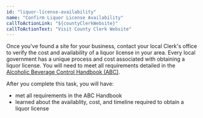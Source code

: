 ```yaml
---
id: "liquor-license-availability"
name: "Confirm Liquor License Availability"
callToActionLink: "${countyClerkWebsite}"
callToActionText: "Visit County Clerk Website"
---
```


Once you've found a site for your business, contact your local Clerk's office to verify the cost and availability of a liquor license in your area. Every local government has a unique process and cost associated with obtaining a liquor license. You will need to meet all requirements detailed in the [Alcoholic Beverage Control Handbook (ABC)](https://www.nj.gov/oag/abc/downloads/abchandbook02.pdf).

After you complete this task, you will have:
- met all requirements in the ABC Handbook
- learned about the availablity, cost, and timeline required to obtain a liquor license
